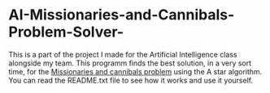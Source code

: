 # AI-Missionaries-and-Cannibals-Problem-Solver-
This is a part of the project I made for the Artificial Intelligence class alongside my team. This programm finds the best solution, in a very sort time, for the [Missionaries and cannibals problem](https://en.wikipedia.org/wiki/Missionaries_and_cannibals_problem) using the A star algorithm. You can read the README.txt file to see how it works and use it yourself. 
